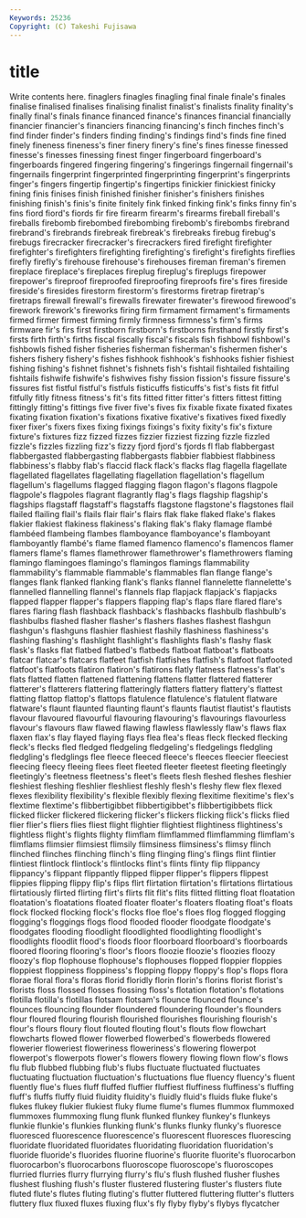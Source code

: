 ```yaml
---
Keywords: 25236 
Copyright: (C) Takeshi Fujisawa
---
```


# title

Write contents here.
finaglers finagles finagling final finale finale's finales
finalise finalised finalises finalising finalist finalist's finalists finality finality's finally
final's finals finance financed finance's finances financial financially financier financier's
financiers financing financing's finch finches finch's find finder finder's finders
finding finding's findings find's finds fine fined finely fineness fineness's
finer finery finery's fine's fines finesse finessed finesse's finesses finessing
finest finger fingerboard fingerboard's fingerboards fingered fingering fingering's fingerings fingernail
fingernail's fingernails fingerprint fingerprinted fingerprinting fingerprint's fingerprints finger's fingers fingertip
fingertip's fingertips finickier finickiest finicky fining finis finises finish finished
finisher finisher's finishers finishes finishing finish's finis's finite finitely fink
finked finking fink's finks finny fin's fins fiord fiord's fiords
fir fire firearm firearm's firearms fireball fireball's fireballs firebomb firebombed
firebombing firebomb's firebombs firebrand firebrand's firebrands firebreak firebreak's firebreaks firebug
firebug's firebugs firecracker firecracker's firecrackers fired firefight firefighter firefighter's firefighters
firefighting firefighting's firefight's firefights fireflies firefly firefly's firehouse firehouse's firehouses
fireman fireman's firemen fireplace fireplace's fireplaces fireplug fireplug's fireplugs firepower
firepower's fireproof fireproofed fireproofing fireproofs fire's fires fireside fireside's firesides
firestorm firestorm's firestorms firetrap firetrap's firetraps firewall firewall's firewalls firewater
firewater's firewood firewood's firework firework's fireworks firing firm firmament firmament's
firmaments firmed firmer firmest firming firmly firmness firmness's firm's firms
firmware fir's firs first firstborn firstborn's firstborns firsthand firstly first's
firsts firth firth's firths fiscal fiscally fiscal's fiscals fish fishbowl
fishbowl's fishbowls fished fisher fisheries fisherman fisherman's fishermen fisher's fishers
fishery fishery's fishes fishhook fishhook's fishhooks fishier fishiest fishing fishing's
fishnet fishnet's fishnets fish's fishtail fishtailed fishtailing fishtails fishwife fishwife's
fishwives fishy fission fission's fissure fissure's fissures fist fistful fistful's
fistfuls fisticuffs fisticuffs's fist's fists fit fitful fitfully fitly fitness
fitness's fit's fits fitted fitter fitter's fitters fittest fitting fittingly
fitting's fittings five fiver five's fives fix fixable fixate fixated
fixates fixating fixation fixation's fixations fixative fixative's fixatives fixed fixedly
fixer fixer's fixers fixes fixing fixings fixings's fixity fixity's fix's
fixture fixture's fixtures fizz fizzed fizzes fizzier fizziest fizzing fizzle
fizzled fizzle's fizzles fizzling fizz's fizzy fjord fjord's fjords fl
flab flabbergast flabbergasted flabbergasting flabbergasts flabbier flabbiest flabbiness flabbiness's flabby
flab's flaccid flack flack's flacks flag flagella flagellate flagellated flagellates
flagellating flagellation flagellation's flagellum flagellum's flagellums flagged flagging flagon flagon's
flagons flagpole flagpole's flagpoles flagrant flagrantly flag's flags flagship flagship's
flagships flagstaff flagstaff's flagstaffs flagstone flagstone's flagstones flail flailed flailing
flail's flails flair flair's flairs flak flake flaked flake's flakes
flakier flakiest flakiness flakiness's flaking flak's flaky flamage flambé flambéed
flambeing flambes flamboyance flamboyance's flamboyant flamboyantly flambé's flame flamed flamenco
flamenco's flamencos flamer flamers flame's flames flamethrower flamethrower's flamethrowers flaming
flamingo flamingoes flamingo's flamingos flamings flammability flammability's flammable flammable's flammables
flan flange flange's flanges flank flanked flanking flank's flanks flannel
flannelette flannelette's flannelled flannelling flannel's flannels flap flapjack flapjack's flapjacks
flapped flapper flapper's flappers flapping flap's flaps flare flared flare's
flares flaring flash flashback flashback's flashbacks flashbulb flashbulb's flashbulbs flashed
flasher flasher's flashers flashes flashest flashgun flashgun's flashguns flashier flashiest
flashily flashiness flashiness's flashing flashing's flashlight flashlight's flashlights flash's flashy
flask flask's flasks flat flatbed flatbed's flatbeds flatboat flatboat's flatboats
flatcar flatcar's flatcars flatfeet flatfish flatfishes flatfish's flatfoot flatfooted flatfoot's
flatfoots flatiron flatiron's flatirons flatly flatness flatness's flat's flats flatted
flatten flattened flattening flattens flatter flattered flatterer flatterer's flatterers flattering
flatteringly flatters flattery flattery's flattest flatting flattop flattop's flattops flatulence
flatulence's flatulent flatware flatware's flaunt flaunted flaunting flaunt's flaunts flautist
flautist's flautists flavour flavoured flavourful flavouring flavouring's flavourings flavourless flavour's
flavours flaw flawed flawing flawless flawlessly flaw's flaws flax flaxen
flax's flay flayed flaying flays flea flea's fleas fleck flecked
flecking fleck's flecks fled fledged fledgeling fledgeling's fledgelings fledgling fledgling's
fledglings flee fleece fleeced fleece's fleeces fleecier fleeciest fleecing fleecy
fleeing flees fleet fleeted fleeter fleetest fleeting fleetingly fleetingly's fleetness
fleetness's fleet's fleets flesh fleshed fleshes fleshier fleshiest fleshing fleshlier
fleshliest fleshly flesh's fleshy flew flex flexed flexes flexibility flexibility's
flexible flexibly flexing flexitime flexitime's flex's flextime flextime's flibbertigibbet flibbertigibbet's
flibbertigibbets flick flicked flicker flickered flickering flicker's flickers flicking flick's
flicks flied flier flier's fliers flies fliest flight flightier flightiest
flightiness flightiness's flightless flight's flights flighty flimflam flimflammed flimflamming flimflam's
flimflams flimsier flimsiest flimsily flimsiness flimsiness's flimsy flinch flinched flinches
flinching flinch's fling flinging fling's flings flint flintier flintiest flintlock
flintlock's flintlocks flint's flints flinty flip flippancy flippancy's flippant flippantly
flipped flipper flipper's flippers flippest flippies flipping flippy flip's flips
flirt flirtation flirtation's flirtations flirtatious flirtatiously flirted flirting flirt's flirts
flit flit's flits flitted flitting float floatation floatation's floatations floated
floater floater's floaters floating float's floats flock flocked flocking flock's
flocks floe floe's floes flog flogged flogging flogging's floggings flogs
flood flooded flooder floodgate floodgate's floodgates flooding floodlight floodlighted floodlighting
floodlight's floodlights floodlit flood's floods floor floorboard floorboard's floorboards floored
flooring flooring's floor's floors floozie floozie's floozies floozy floozy's flop
flophouse flophouse's flophouses flopped floppier floppies floppiest floppiness floppiness's flopping
floppy floppy's flop's flops flora florae floral flora's floras florid
floridly florin florin's florins florist florist's florists floss flossed flosses
flossing floss's flotation flotation's flotations flotilla flotilla's flotillas flotsam flotsam's
flounce flounced flounce's flounces flouncing flounder floundered floundering flounder's flounders
flour floured flouring flourish flourished flourishes flourishing flourish's flour's flours
floury flout flouted flouting flout's flouts flow flowchart flowcharts flowed
flower flowerbed flowerbed's flowerbeds flowered flowerier floweriest floweriness floweriness's flowering
flowerpot flowerpot's flowerpots flower's flowers flowery flowing flown flow's flows
flu flub flubbed flubbing flub's flubs fluctuate fluctuated fluctuates fluctuating
fluctuation fluctuation's fluctuations flue fluency fluency's fluent fluently flue's flues
fluff fluffed fluffier fluffiest fluffiness fluffiness's fluffing fluff's fluffs fluffy
fluid fluidity fluidity's fluidly fluid's fluids fluke fluke's flukes flukey
flukier flukiest fluky flume flume's flumes flummox flummoxed flummoxes flummoxing
flung flunk flunked flunkey flunkey's flunkeys flunkie flunkie's flunkies flunking
flunk's flunks flunky flunky's fluoresce fluoresced fluorescence fluorescence's fluorescent fluoresces
fluorescing fluoridate fluoridated fluoridates fluoridating fluoridation fluoridation's fluoride fluoride's fluorides
fluorine fluorine's fluorite fluorite's fluorocarbon fluorocarbon's fluorocarbons fluoroscope fluoroscope's fluoroscopes
flurried flurries flurry flurrying flurry's flu's flush flushed flusher flushes
flushest flushing flush's fluster flustered flustering fluster's flusters flute fluted
flute's flutes fluting fluting's flutter fluttered fluttering flutter's flutters fluttery
flux fluxed fluxes fluxing flux's fly flyby flyby's flybys flycatcher
